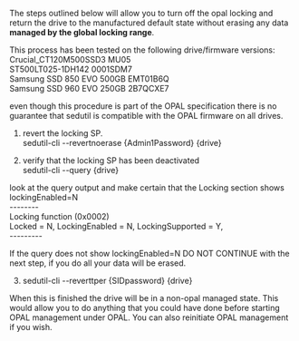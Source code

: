 The steps outlined below will allow you to turn off the opal locking and return the drive to the manufactured default state without erasing any data **managed by the global locking range**.

This process has been tested on the following drive/firmware versions:  
    Crucial_CT120M500SSD3                    MU05  
    ST500LT025-1DH142                        0001SDM7  
    Samsung SSD 850 EVO 500GB                EMT01B6Q   
    Samsung SSD 960 EVO 250GB                2B7QCXE7

even though this procedure is part of the OPAL specification there is no guarantee that sedutil is compatible with the OPAL firmware on all drives.

1. revert the locking SP.  
sedutil-cli --revertnoerase {Admin1Password} {drive}

2. verify that the locking SP has been deactivated  
sedutil-cli --query {drive}

look at the query output and make certain that the Locking section shows lockingEnabled=N  
    --------  
    Locking function (0x0002)  
        Locked = N, LockingEnabled = N, LockingSupported = Y,   <snip>  
    ---------  

If the query does not show lockingEnabled=N DO NOT CONTINUE with the next step, if you do all your data will be erased.

3. sedutil-cli --reverttper {SIDpassword} {drive}

When this is finished the drive will be in a non-opal managed state.  This would allow you to do anything that you could have done before starting OPAL management under OPAL.  You can also reinitiate OPAL management if you wish.
